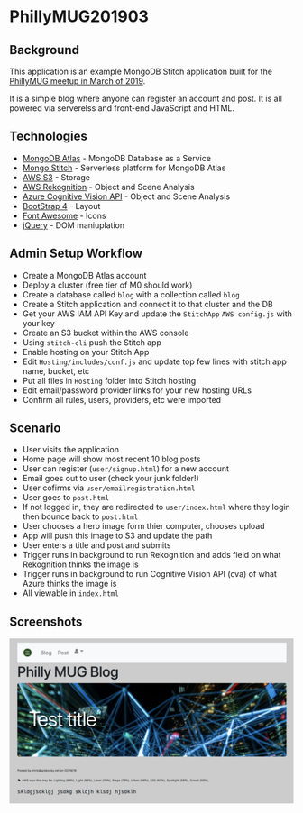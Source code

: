 # PhillyMUG201903

## Background
This application is an example MongoDB Stitch application built for the [PhillyMUG meetup in March of 2019](https://www.meetup.com/Philadelphia-MongoDB-User-Group/events/258766284/).

It is a simple blog where anyone can register an account and post. It is all powered via serverelss and front-end JavaScript and HTML.

## Technologies
* [MongoDB Atlas](https://docs.atlas.mongodb.com/) - MongoDB Database as a Service
* [Mongo Stitch](https://docs.mongodb.com/stitch/) - Serverless platform for MongoDB Atlas
* [AWS S3](https://aws.amazon.com/s3/) - Storage
* [AWS Rekognition](https://aws.amazon.com/rekognition/) - Object and Scene Analysis
* [Azure Cognitive Vision API](https://azure.microsoft.com/en-us/services/cognitive-services/computer-vision/) - Object and Scene Analysis
* [BootStrap 4](https://getbootstrap.com/) - Layout
* [Font Awesome](https://fontawesome.com/v4.7.0/icons/) - Icons
* [jQuery](https://jquery.com/) - DOM maniuplation 

## Admin Setup Workflow
* Create a MongoDB Atlas account 
* Deploy a cluster (free tier of M0 should work)
* Create a database called `blog` with a collection called `blog`
* Create a Stitch application and connect it to that cluster and the DB
* Get your AWS IAM API Key and update the `StitchApp` `AWS config.js` with your key
* Create an S3 bucket within the AWS console
* Using `stitch-cli` push the Stitch app
* Enable hosting on your Stitch App 
* Edit `Hosting/includes/conf.js` and update top few lines with stitch app name, bucket, etc
* Put all files in `Hosting` folder into Stitch hosting
* Edit email/password provider links for your new hosting URLs
* Confirm all rules, users, providers, etc were imported 

## Scenario
* User visits the application
* Home page will show most recent 10 blog posts
* User can register (`user/signup.html`) for a new account 
* Email goes out to user (check your junk folder!)
* User cofirms via `user/emailregistration.html`
* User goes to `post.html` 
* If not logged in, they are redirected to `user/index.html` where they login then bounce back to `post.html` 
* User chooses a hero image form thier computer, chooses upload 
* App will push this image to S3 and update the path
* User enters a title and post and submits
* Trigger runs in background to run Rekognition and adds field on what Rekognition thinks the image is
* Trigger runs in background to run Cognitive Vision API (cva) of what Azure thinks the image is
* All viewable in `index.html` 

## Screenshots
![](Screenshots/ss1.png)